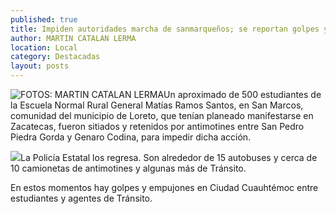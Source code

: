 ```yaml
---
published: true
title: Impiden autoridades marcha de sanmarqueños; se reportan golpes y empujones
author: MARTIN CATALAN LERMA
location: Local
category: Destacadas
layout: posts
---
```


![FOTOS: MARTIN CATALAN LERMA](http://i.imgur.com/EbpOptrm.jpg)Un aproximado de 500 estudiantes de la Escuela Normal Rural General Matías Ramos Santos, en San Marcos, comunidad del municipio de Loreto, que tenían planeado manifestarse en Zacatecas, fueron sitiados y retenidos por antimotines entre San Pedro Piedra Gorda y Genaro Codina, para impedir dicha acción.

![](http://i.imgur.com/G1cbZ88m.jpg)La Policía Estatal los regresa. Son alrededor de 15 autobuses y cerca de 10 camionetas de antimotines y algunas más de Tránsito.

En estos momentos hay golpes y empujones en Ciudad Cuauhtémoc entre estudiantes y agentes de Tránsito.

